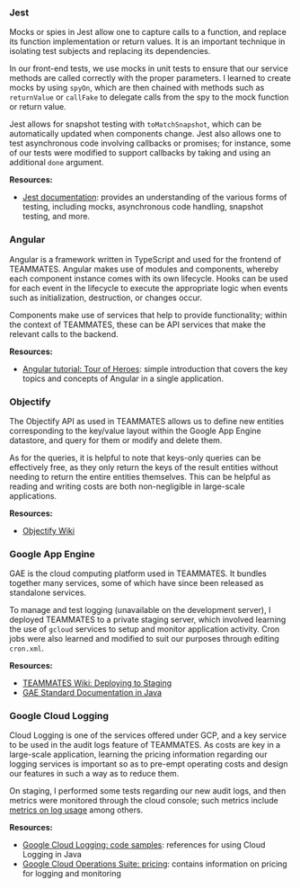 ### Jest

Mocks or spies in Jest allow one to capture calls to a function,
and replace its function implementation or return values.
It is an important technique in isolating test subjects and replacing its dependencies.

In our front-end tests, we use mocks in unit tests to ensure that
our service methods are called correctly with the proper parameters.
I learned to create mocks by using `spyOn`, which are then chained with
methods such as `returnValue` or `callFake` to delegate calls from the spy to the mock function or return value.

Jest allows for snapshot testing with `toMatchSnapshot`, which can be automatically updated when components change.
Jest also allows one to test asynchronous code involving callbacks or promises;
for instance, some of our tests were modified to support callbacks by taking and using an additional `done` argument.

**Resources:**
- [Jest documentation](https://jestjs.io/docs/en/getting-started.html): provides an understanding of the various forms of testing, including mocks, asynchronous code handling, snapshot testing, and more.

### Angular

Angular is a framework written in TypeScript and used for the frontend of TEAMMATES.
Angular makes use of modules and components, whereby each component instance comes with its own lifecycle.
Hooks can be used for each event in the lifecycle to execute the appropriate logic when events such as
initialization, destruction, or changes occur.

Components make use of services that help to provide functionality;
within the context of TEAMMATES, these can be API services that make the relevant calls to the backend.

**Resources:**
- [Angular tutorial: Tour of Heroes](https://angular.io/tutorial): simple introduction that covers the key topics and concepts of Angular in a single application.

### Objectify

The Objectify API as used in TEAMMATES allows us to define new entities
corresponding to the key/value layout within the Google App Engine datastore,
and query for them or modify and delete them.

As for the queries, it is helpful to note that keys-only queries can be effectively free,
as they only return the keys of the result entities without needing to return the entire entities themselves.
This can be helpful as reading and writing costs are both non-negligible in large-scale applications.

**Resources:**
- [Objectify Wiki](https://github.com/objectify/objectify/wiki)

### Google App Engine

GAE is the cloud computing platform used in TEAMMATES.
It bundles together many services, some of which have since been released as standalone services.

To manage and test logging (unavailable on the development server),
I deployed TEAMMATES to a private staging server,
which involved learning the use of `gcloud` services to setup and monitor application activity.
Cron jobs were also learned and modified to suit our purposes through editing `cron.xml`.

**Resources:**
- [TEAMMATES Wiki: Deploying to Staging](https://github.com/TEAMMATES/teammates-ops/blob/master/platform-guide.md#deploying-to-a-staging-server)
- [GAE Standard Documentation in Java](https://cloud.google.com/appengine/docs/standard/java)

### Google Cloud Logging

Cloud Logging is one of the services offered under GCP,
and a key service to be used in the audit logs feature of TEAMMATES.
As costs are key in a large-scale application,
learning the pricing information regarding our logging services is important
so as to pre-empt operating costs and design our features in such a way as to reduce them.

On staging, I performed some tests regarding our new audit logs,
and then metrics were monitored through the cloud console;
such metrics include [metrics on log usage](https://console.cloud.google.com/logs/metrics) among others.

**Resources:**
- [Google Cloud Logging: code samples](https://cloud.google.com/logging/docs/samples): references for using Cloud Logging in Java
- [Google Cloud Operations Suite: pricing](https://cloud.google.com/stackdriver/pricing): contains information on pricing for logging and monitoring
